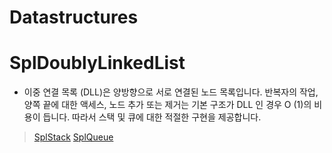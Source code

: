 # Datastructures

# SplDoublyLinkedList

* 이중 연결 목록 (DLL)은 양방향으로 서로 연결된 노드 목록입니다. 반복자의 작업, 양쪽 끝에 대한 액세스, 노드 추가 또는 제거는 기본 구조가 DLL 인 경우 O (1)의 비용이 듭니다. 따라서 스택 및 큐에 대한 적절한 구현을 제공합니다.

> [SplStack](#SplStack)
> [SplQueue](#SplQueue)

